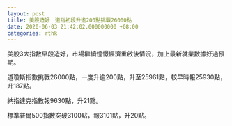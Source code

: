 ```yaml
---
layout: post
title: 美股造好　道指初段升逾200點挑戰26000點
date: 2020-06-03 21:42:02.000000000 +08:00
categories: rthk
---
```


美股3大指數早段造好，市場繼續憧憬經濟重啟後情況，加上最新就業數據好過預期。

道瓊斯指數挑戰26000點，一度升逾200點，升至25961點，較早時報25930點，升187點。

納指達克指數報9630點，升21點。

標準普爾500指數突破3100點，報3101點，升20點。
